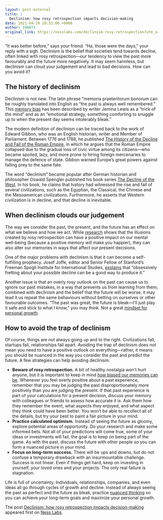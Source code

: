 ```yaml
---
layout: post-external
title: |
  Declinism: how rosy retrospection impacts decision-making
date: 2021-04-20 10:33:00 +0000
author: 100071
original_link: https://nesslabs.com/declinism-rosy-retrospection?utm_source=rss&utm_medium=rss&utm_campaign=declinism-rosy-retrospection
---
```


“It was better before,” says your friend. “Ha, those were the days,” your reply with a sigh. Declinism is the belief that societies tend towards decline, often linked with rosy retrospection—our tendency to view the past more favourably and the future more negatively. It may seem harmless, but declinism can cloud your judgement and lead to bad decisions. How can you avoid it?

## The history of declinism

Declinism is not new. The latin phrase “memoria praeteritorum bonorum can be roughly translated into English as “the past is always well remembered.” This [memory bias](https://nesslabs.com/memory-bias) has been described by writer Jemina Lewis as a “trick of the mind” and as an “emotional strategy, something comforting to snuggle up to when the present day seems intolerably bleak.”

The modern definition of declinism can be traced back to the work of Edward Gibbon, who was an English historian, writer and Member of Parliament. Between 1776 and 1788, he published [The History of the Decline and Fall of the Roman Empire](https://amzn.to/3uZWU1S), in which he argues that the Roman Empire collapsed due to the gradual loss of civic virtue among its citizens—who became spoiled, lazy, and more prone to hiring foreign mercenaries to manage the defence of state. Gibbon warned Europe’s great powers against falling prey to the same fate.

The word “declinism” became popular after German historian and philosopher Oswald Spengler published his book series [The Decline of the West](https://amzn.to/3sqp6ta). In his book, he claims that history had witnessed the rise and fall of several civilizations, such as the Egyptian, the Classical, the Chinese and the Mesoamerican civilizations. Furthermore, he asserts that Western civilization is in decline, and that decline is inevitable.

## When declinism clouds our judgement

The way we consider the past, the present, and the future has an effect on what we believe and how we act. While [research](https://doi.org/10.1037/0033-2909.103.2.193) shows that the illusions created by rosy retrospection can have a positive impact on our mental well-being (because a positive memory will make you happier), they can also alter our memories in ways that affect our present decisions.

One of the major problems with declinism is that it can become a self-fulfilling prophecy. Josef Joffe, editor and Senior Fellow of Stanford’s Freeman Spogli Institute for International Studies, [explains](https://www.newyorker.com/magazine/2011/09/12/decline-fall-rinse-repeat) that “obsessively fretting about your possible decline can be a good way to produce it.”

Another issue is that an overly rosy outlook on the past can cause us to ignore our past mistakes, in a way that prevents us from learning from them; combined with declinism and the belief that the future will be worse, it may lead it us repeat the same behaviours without betting on ourselves or other favourable outcomes. “The past was great, the future is bleak—I’ll just play it safe and stick to what I know,” you may think. Not a great [mindset for personal growth](https://nesslabs.com/growth-mindset).

## How to avoid the trap of declinism

Of course, things are not always going up and to the right. Civilizations fall, startups fail, relationships fall apart. Avoiding the trap of declinism does not mean you need to have a positive outlook on everything—rather, it means you should be nuanced in the way you consider the past and predict the future. A few strategies can help avoiding declinism:

- **Beware of rosy retrospection.** A bit of healthy nostalgia won’t hurt anyone, but it is important to keep in mind [how biased our memories can be](https://nesslabs.com/memory-bias). Whenever you feel overly positive about a past experience, remember that you may be judging the past disproportionately more positively than you are judging the present. If that past experience is part of your calculations for a present decision, discuss your memory with colleagues or friends to assess how accurate it is. Ask them how they remember the event, what aspects they enjoyed, and what aspect they think could have been better. You won’t be able to recollect all of the details, but try your best to paint a fair picture in your mind.
- **Practice calculated optimism.** Instead of seeing the future as gloomy, explore potential areas of opportunity. Do your research and make some informed bets. Not all of your predictions will come true, some of your ideas or investments will fail, the goal is to keep on being part of the game. As with the past, discuss the future with other people so you can form a nuanced picture in your mind.
- **Focus on long-term success.** There will be ups and downs, but do not confuse a temporary drawback with an insurmountable challenge. Success is not linear. Even if things get hard, keep on investing in yourself, your loved ones and your projects. The only real failure is stagnation.

Life is full of uncertainty. Individuals, relationships, companies, and even ideas all go through cycles of growth and decline. Instead of always seeing the past as perfect and the future as bleak, practice [nuanced thinking](https://nesslabs.com/nuanced-thinking-versus-polarized-thinking) so you can achieve your long-term goals and maximize your personal growth.

The post [Declinism: how rosy retrospection impacts decision-making](https://nesslabs.com/declinism-rosy-retrospection) appeared first on [Ness Labs](https://nesslabs.com).
